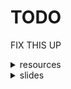 <style>#downloads { display: none !important; }</style>
# TODO

FIX THIS UP

<details>
<summary>resources</summary>
<ul>
<li><a href="/6447/resources/pwntools">pwntools</a></li>
<li><a href="/6447/resources/pwndbg">pwndbg</a></li>
<li><a href="/6447/resources/binary-ninja">binary-ninja</a></li>
<li><a href="/6447/resources/template">template</a></li>
<li><a href="/6447/resources/lib">lib</a></li>
</ul>
</details>

<details>
<summary>slides</summary>
<ul>
<li><a href="/6447/week01">week 1</a></li>
</ul>
</details>